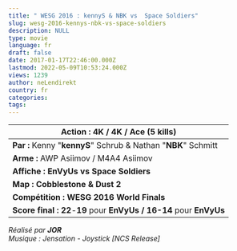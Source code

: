 ```yaml
---
title: " WESG 2016 : kennyS & NBK vs  Space Soldiers"
slug: wesg-2016-kennys-nbk-vs-space-soldiers
description: NULL
type: movie
language: fr
draft: false
date: 2017-01-17T22:46:00.000Z
lastmod: 2022-05-09T10:53:24.000Z
views: 1239
author: neLendirekt
country: fr
categories:
tags:
---
```

| **Action :** 4K / 4K / Ace (5 kills)                                  |
| --------------------------------------------------------------------- |
| **Par :** Kenny "**kennyS**" Schrub & Nathan "**NBK**" Schmitt        |
| **Arme :** AWP Asiimov / M4A4 Asiimov                                 |
| **Affiche : EnVyUs** **vs Space Soldiers**                            |
| **Map : Cobblestone & Dust 2**                                        |
| **Compétition : WESG 2016 World Finals**                              |
| **Score final : 22**\-**19** pour **EnVyUs / 16\-14** pour **EnVyUs** |

  
_Réalisé par **JOR**_  
_Musique : Jensation - Joystick \[NCS Release\]_
